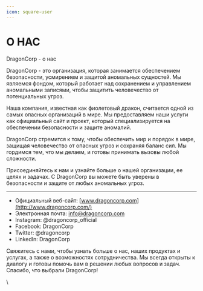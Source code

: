 ```yaml
---
icon: square-user
---
```


# О НАС

DragonCorp - о нас

DragonCorp - это организация, которая занимается обеспечением безопасности, усмирением и защитой аномальных сущностей. Мы являемся фондом, который работает над сохранением и управлением аномальными записями, чтобы защитить человечество от потенциальных угроз.

Наша компания, известная как фиолетовый дракон, считается одной из самых опасных организаций в мире. Мы предоставляем наши услуги как официальный сайт и проект, который специализируется на обеспечении безопасности и защите аномалий.

DragonCorp стремится к тому, чтобы обеспечить мир и порядок в мире, защищая человечество от опасных угроз и сохраняя баланс сил. Мы гордимся тем, что мы делаем, и готовы принимать вызовы любой сложности.

Присоединяйтесь к нам и узнайте больше о нашей организации, ее целях и задачах. С DragonCorp вы можете быть уверены в безопасности и защите от любых аномальных угроз.

***

* Официальный веб-сайт: [www.dragoncorp.com](http://www.dragoncorp.com/)
* Электронная почта: [info@dragoncorp.com](mailto:info@dragoncorp.com)
* Instagram: @dragoncorp\_official
* Facebook: DragonCorp
* Twitter: @dragoncorp
* LinkedIn: DragonCorp

Свяжитесь с нами, чтобы узнать больше о нас, наших продуктах и услугах, а также о возможностях сотрудничества. Мы всегда открыты к диалогу и готовы помочь вам в решении любых вопросов и задач. Спасибо, что выбрали DragonCorp!

\
